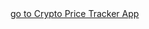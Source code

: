 
<span className='border p-4 px-10'>
		<a href="https://crypto-price-tracking-manual-app.netlify.app/"> go to Crypto Price Tracker App</a>
</span>